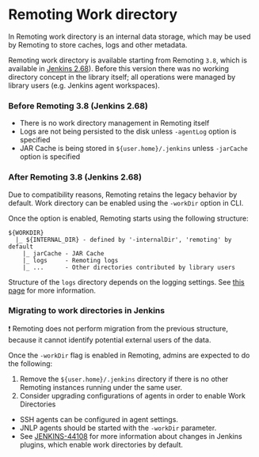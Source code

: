 Remoting Work directory
===

In Remoting work directory is an internal data storage, which may be used by Remoting to store caches, logs and other metadata.

Remoting work directory is available starting from Remoting `3.8`, which is available in [Jenkins 2.68](https://jenkins.io/changelog/#v2.68)).
Before this version there was no working directory concept in the library itself;
all operations were managed by library users (e.g. Jenkins agent workspaces).

### Before Remoting 3.8 (Jenkins 2.68)

* There is no work directory management in Remoting itself
* Logs are not being persisted to the disk unless `-agentLog` option is specified
* JAR Cache is being stored in `${user.home}/.jenkins` unless `-jarCache` option is specified

### After Remoting 3.8 (Jenkins 2.68)

Due to compatibility reasons, Remoting retains the legacy behavior by default.
Work directory can be enabled using the `-workDir` option in CLI.

Once the option is enabled, Remoting starts using the following structure:

```
${WORKDIR}
  |_ ${INTERNAL_DIR} - defined by '-internalDir', 'remoting' by default
    |_ jarCache - JAR Cache
    |_ logs     - Remoting logs
    |_ ...      - Other directories contributed by library users
```

Structure of the `logs` directory depends on the logging settings.
See [this page](logging.md) for more information.

### Migrating to work directories in Jenkins

:exclamation: Remoting does not perform migration from the previous structure, 
because it cannot identify potential external users of the data.

Once the `-workDir` flag is enabled in Remoting, admins are expected to do the following:

1. Remove the `${user.home}/.jenkins` directory if there is no other Remoting instances running under the same user.
2. Consider upgrading configurations of agents in order to enable Work Directories
  * SSH agents can be configured in agent settings.
  * JNLP agents should be started with the `-workDir` parameter.
  * See [JENKINS-44108](https://issues.jenkins-ci.org/browse/JENKINS-44108) for more information about changes in Jenkins plugins, which enable work directories by default.
